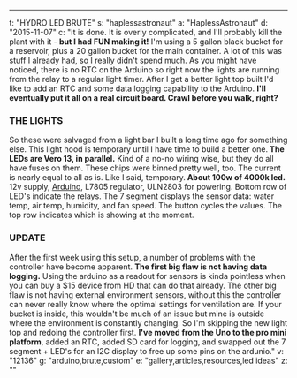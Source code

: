 ---
t: "HYDRO LED BRUTE"
s: "haplessastronaut"
a: "HaplessAstronaut"
d: "2015-11-07"
c: "It is done. It is overly complicated, and I'll probably kill the plant with it - <strong>but I had FUN making it!</strong> I'm using a 5 gallon black bucket for a reservoir, plus a 20 gallon bucket for the main container. A lot of this was stuff I already had, so I really didn't spend much. As you might have noticed, there is no RTC on the Arduino so right now the lights are running from the relay to a regular light timer. After I get a better light top built I'd like to add an RTC and some data logging capability to the Arduino. <strong>I'll eventually put it all on a real circuit board. Crawl before you walk, right?</strong><h3>THE LIGHTS</h3>
  So these were salvaged from a light bar I built a long time ago for something else. This light hood is temporary until I have time to build a better one.<strong> The LEDs are Vero 13, in parallel.</strong> Kind of a no-no wiring wise, but they do all have fuses on them. These chips were binned pretty well, too. The current is nearly equal to all as is. Like I said, temporary.<strong> About 100w of 4000k led.</strong>
  12v supply, <a href='http://amzn.to/1LYGNWY'>Arduino</a>, L7805 regulator, ULN2803 for powering. Bottom row of LED's indicate the relays. The 7 segment displays the sensor data: water temp, air temp, humidity, and fan speed. The button cycles the values. The top row indicates which is showing at the moment.
  <h3>UPDATE</h3>
  After the first week using this setup, a number of problems with the controller have become apparent. <strong>The first big flaw is not having data logging.</strong> Using the arduino as a readout for sensors is kinda pointless when you can buy a $15 device from HD that can do that already. The other big flaw is not having external environment sensors, without this the controller can never really know where the optimal settings for ventilation are. If your bucket is inside, this wouldn't be much of an issue but mine is outside where the environment is constantly changing. So I'm skipping the new light top and redoing the controller first. <strong>I've moved from the Uno to the pro mini platform</strong>, added an RTC, added SD card for logging, and swapped out the 7 segment + LED's for an I2C display to free up some pins on the ardunio."
v: "12136"
g: "arduino,brute,custom"
e: "gallery,articles,resources,led ideas"
z: ""
